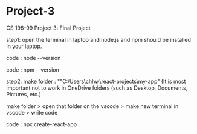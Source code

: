 # Project-3
CS 198-99 Project 3: Final Project

step1: open the terminal in laptop and 
node.js and npm should be installed in your laptop.

  code : node --version

  
  code : npm --version


step2: make folder : ""C:\Users\chhw\react-projects\my-app"
(It is most important not to work in OneDrive folders (such as Desktop, Documents, Pictures, etc.)

make folder > open that folder on the vscode > make new terminal in vscode > write code

  code : npx create-react-app .
